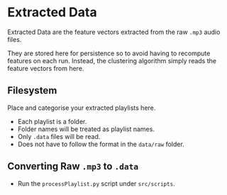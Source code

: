 # Extracted Data

Extracted Data are the feature vectors extracted from the raw `.mp3` audio files.

They are stored here for persistence so to avoid having to recompute features on each run. Instead, the clustering algorithm simply reads the feature vectors from here.

## Filesystem

Place and categorise your extracted playlists here.

- Each playlist is a folder.
- Folder names will be treated as playlist names.
- Only `.data` files will be read.
- Does not have to follow the format in the `data/raw` folder.

## Converting Raw `.mp3` to `.data`

- Run the `processPlaylist.py` script under `src/scripts`.

[//]: # (Todo: processAllPlaylists should be able to process the entire raw folder)
